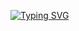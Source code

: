 [![Typing SVG](https://readme-typing-svg.herokuapp.com?font=Dancing%2BScript&pause=1000&width=435&lines=Hello+👋+%2C+Welcome+to+SriTechWorld;Myself%2C+Srinath+Sahadevan+,+Working+as+software+professional)](https://git.io/typing-svg)

